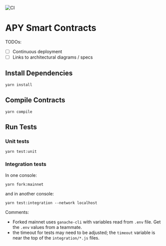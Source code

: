 ![CI](https://github.com/apy-finance/apy-core/workflows/CI/badge.svg?branch=develop)

# APY Smart Contracts

TODOs:
- [ ] Continuous deployment
- [ ] Links to architectural diagrams / specs

## Install Dependencies

`yarn install`

## Compile Contracts

`yarn compile`

## Run Tests

### Unit tests
`yarn test:unit`

### Integration tests
In one console:

`yarn fork:mainnet`

and in another console:

`yarn test:integration --network localhost`

Comments:
- Forked mainnet uses `ganache-cli` with variables read from `.env` file.
  Get the `.env` values from a teammate.
- the timeout for tests may need to be adjusted; the `timeout`
  variable is near the top of the `integration/*.js` files.
